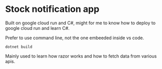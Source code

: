 # Stock notification app

Built on google cloud run and C#, might for me to know how to deploy to google cloud run and learn C#.

Prefer to use command line, not the one embeeded inside vs code.

```
dotnet build
```

Mainly used to learn how razor works and how to fetch data from various apis.

